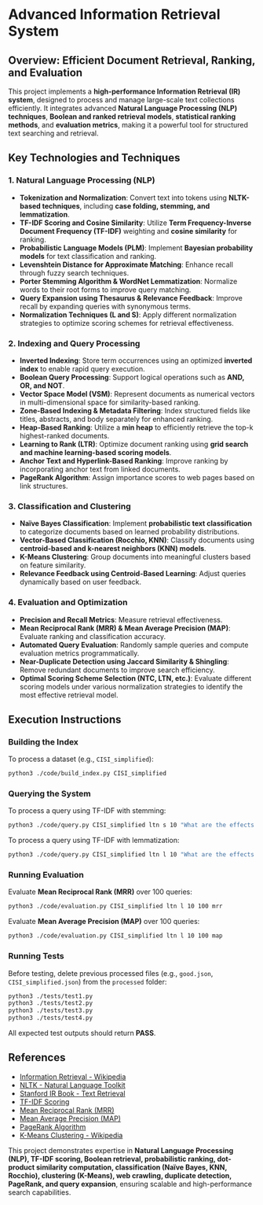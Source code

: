 # Advanced Information Retrieval System

## Overview: Efficient Document Retrieval, Ranking, and Evaluation

This project implements a **high-performance Information Retrieval (IR) system**, designed to process and manage large-scale text collections efficiently. It integrates advanced **Natural Language Processing (NLP) techniques**, **Boolean and ranked retrieval models**, **statistical ranking methods**, and **evaluation metrics**, making it a powerful tool for structured text searching and retrieval.

## Key Technologies and Techniques

### 1. Natural Language Processing (NLP)
- **Tokenization and Normalization**: Convert text into tokens using **NLTK-based techniques**, including **case folding, stemming, and lemmatization**.
- **TF-IDF Scoring and Cosine Similarity**: Utilize **Term Frequency-Inverse Document Frequency (TF-IDF)** weighting and **cosine similarity** for ranking.
- **Probabilistic Language Models (PLM)**: Implement **Bayesian probability models** for text classification and ranking.
- **Levenshtein Distance for Approximate Matching**: Enhance recall through fuzzy search techniques.
- **Porter Stemming Algorithm & WordNet Lemmatization**: Normalize words to their root forms to improve query matching.
- **Query Expansion using Thesaurus & Relevance Feedback**: Improve recall by expanding queries with synonymous terms.
- **Normalization Techniques (L and S)**: Apply different normalization strategies to optimize scoring schemes for retrieval effectiveness.

### 2. Indexing and Query Processing
- **Inverted Indexing**: Store term occurrences using an optimized **inverted index** to enable rapid query execution.
- **Boolean Query Processing**: Support logical operations such as **AND, OR, and NOT**.
- **Vector Space Model (VSM)**: Represent documents as numerical vectors in multi-dimensional space for similarity-based ranking.
- **Zone-Based Indexing & Metadata Filtering**: Index structured fields like titles, abstracts, and body separately for enhanced ranking.
- **Heap-Based Ranking**: Utilize a **min heap** to efficiently retrieve the top-k highest-ranked documents.
- **Learning to Rank (LTR)**: Optimize document ranking using **grid search and machine learning-based scoring models**.
- **Anchor Text and Hyperlink-Based Ranking**: Improve ranking by incorporating anchor text from linked documents.
- **PageRank Algorithm**: Assign importance scores to web pages based on link structures.

### 3. Classification and Clustering
- **Naïve Bayes Classification**: Implement **probabilistic text classification** to categorize documents based on learned probability distributions.
- **Vector-Based Classification (Rocchio, KNN)**: Classify documents using **centroid-based and k-nearest neighbors (KNN) models**.
- **K-Means Clustering**: Group documents into meaningful clusters based on feature similarity.
- **Relevance Feedback using Centroid-Based Learning**: Adjust queries dynamically based on user feedback.

### 4. Evaluation and Optimization
- **Precision and Recall Metrics**: Measure retrieval effectiveness.
- **Mean Reciprocal Rank (MRR) & Mean Average Precision (MAP)**: Evaluate ranking and classification accuracy.
- **Automated Query Evaluation**: Randomly sample queries and compute evaluation metrics programmatically.
- **Near-Duplicate Detection using Jaccard Similarity & Shingling**: Remove redundant documents to improve search efficiency.
- **Optimal Scoring Scheme Selection (NTC, LTN, etc.)**: Evaluate different scoring models under various normalization strategies to identify the most effective retrieval model.

## Execution Instructions

### Building the Index
To process a dataset (e.g., `CISI_simplified`):
```bash
python3 ./code/build_index.py CISI_simplified
```

### Querying the System
To process a query using TF-IDF with stemming:
```bash
python3 ./code/query.py CISI_simplified ltn s 10 "What are the effects of information retrieval on user interaction?"
```

To process a query using TF-IDF with lemmatization:
```bash
python3 ./code/query.py CISI_simplified ltn l 10 "What are the effects of information retrieval on user interaction?"
```

### Running Evaluation
Evaluate **Mean Reciprocal Rank (MRR)** over 100 queries:
```bash
python3 ./code/evaluation.py CISI_simplified ltn l 10 100 mrr
```
Evaluate **Mean Average Precision (MAP)** over 100 queries:
```bash
python3 ./code/evaluation.py CISI_simplified ltn l 10 100 map
```

### Running Tests
Before testing, delete previous processed files (e.g., `good.json`, `CISI_simplified.json`) from the `processed` folder:
```bash
python3 ./tests/test1.py
python3 ./tests/test2.py
python3 ./tests/test3.py
python3 ./tests/test4.py
```
All expected test outputs should return **PASS**.

## References
- [Information Retrieval - Wikipedia](https://en.wikipedia.org/wiki/Information_retrieval)
- [NLTK - Natural Language Toolkit](https://www.nltk.org/)
- [Stanford IR Book - Text Retrieval](https://nlp.stanford.edu/IR-book/information-retrieval.html)
- [TF-IDF Scoring](https://en.wikipedia.org/wiki/Tf%E2%80%93idf)
- [Mean Reciprocal Rank (MRR)](https://en.wikipedia.org/wiki/Mean_reciprocal_rank)
- [Mean Average Precision (MAP)](https://en.wikipedia.org/wiki/Evaluation_measures_(information_retrieval))
- [PageRank Algorithm](https://en.wikipedia.org/wiki/PageRank)
- [K-Means Clustering - Wikipedia](https://en.wikipedia.org/wiki/K-means_clustering)

This project demonstrates expertise in **Natural Language Processing (NLP), TF-IDF scoring, Boolean retrieval, probabilistic ranking, dot-product similarity computation, classification (Naïve Bayes, KNN, Rocchio), clustering (K-Means), web crawling, duplicate detection, PageRank, and query expansion**, ensuring scalable and high-performance search capabilities.

